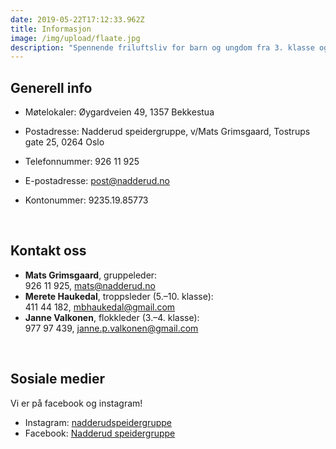 ```yaml
---
date: 2019-05-22T17:12:33.962Z
title: Informasjon
image: /img/upload/flaate.jpg
description: "Spennende friluftsliv for barn og ungdom fra 3. klasse og oppover. Vi er en aktiv speidergruppe med ca. 100 medlemmer som dekker området Nadderud, Bekkestua, Hosle, Eikeli og Haslum."
---
```

## Generell info
- Møtelokaler:
  Øygardveien 49, 1357 Bekkestua

- Postadresse:
  Nadderud speidergruppe, v/Mats Grimsgaard,
  Tostrups gate 25, 0264 Oslo

- Telefonnummer:
  926 11 925
- E-postadresse:
  [post@nadderud.no](mailto:post@nadderud.no)
- Kontonummer:
  9235.19.85773  
  
&nbsp;

## Kontakt oss

- __Mats Grimsgaard__, gruppeleder:  
  926 11 925, <a href="mailto:mats@nadderud.no">mats@nadderud.no</a>
- __Merete Haukedal__, troppsleder (5.–10. klasse):  
  411 44 182, <a href="mailto:mbhaukedal@gmail.com">mbhaukedal@gmail.com</a>
- __Janne Valkonen__, flokkleder (3.–4. klasse):  
  977 97 439, <a href="mailto:janne.p.valkonen@gmail.com">janne.p.valkonen@gmail.com</a>

&nbsp;

## Sosiale medier
Vi er på facebook og instagram!
- Instagram: <a href="https://www.instagram.com/nadderudspeidergruppe/">nadderudspeidergruppe</a>
- Facebook: <a href="https://www.facebook.com/groups/248612515197643/">Nadderud speidergruppe</a>
